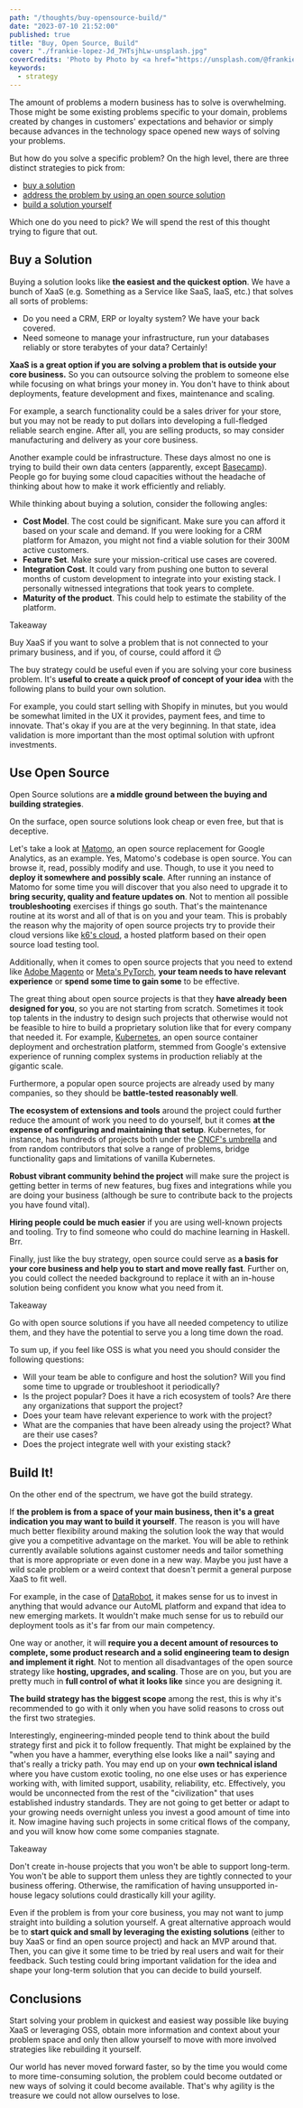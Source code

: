 ```yaml
---
path: "/thoughts/buy-opensource-build/"
date: "2023-07-10 21:52:00"
published: true
title: "Buy, Open Source, Build"
cover: "./frankie-lopez-Jd_7HTsjhLw-unsplash.jpg"
coverCredits: 'Photo by Photo by <a href="https://unsplash.com/@frankielopez">Frankie Lopez</a> on <a href="https://unsplash.com/s/photos/feedback">Unsplash</a>'
keywords:
  - strategy
---
```


The amount of problems a modern business has to solve is overwhelming. 
Those might be some existing problems specific to your domain, 
problems created by changes in customers' expectations and behavior 
or simply because advances in the technology space opened new ways of solving your problems.

But how do you solve a specific problem? On the high level, there are three distinct strategies to pick from:
- [buy a solution](#buy-a-solution)
- [address the problem by using an open source solution](#use-open-source)
- [build a solution yourself](#build-it)

Which one do you need to pick? We will spend the rest of this thought trying to figure that out.

## Buy a Solution

Buying a solution looks like **the easiest and the quickest option**. 
We have a bunch of XaaS (e.g. Something as a Service like SaaS, IaaS, etc.) that solves all sorts of problems:

- Do you need a CRM, ERP or loyalty system? We have your back covered.
- Need someone to manage your infrastructure, run your databases reliably or store terabytes of your data? Certainly!

**XaaS is a great option if you are solving a problem that is outside your core business.** 
So you can outsource solving the problem to someone else while focusing on what brings your money in. 
You don't have to think about deployments, feature development and fixes, maintenance and scaling.

For example, a search functionality could be a sales driver for your store, 
but you may not be ready to put dollars into developing a full-fledged reliable search engine. 
After all, you are selling products, so may consider manufacturing and delivery as your core business.

Another example could be infrastructure. These days almost no one is trying to build their own data centers (apparently, except [Basecamp](https://world.hey.com/dhh/why-we-re-leaving-the-cloud-654b47e0)). People go for buying some cloud capacities without the headache of thinking about how to make it work efficiently and reliably. 

While thinking about buying a solution, consider the following angles:

- **Cost Model**. The cost could be significant. Make sure you can afford it based on your scale and demand. If you were looking for a CRM platform for Amazon, you might not find a viable solution for their 300M active customers. 
- **Feature Set**. Make sure your mission-critical use cases are covered.
- **Integration Cost**. It could vary from pushing one button to several months of custom development to integrate into your existing stack. I personally witnessed integrations that took years to complete. 
- **Maturity of the product**. This could help to estimate the stability of the platform. 

<aside class="admonition note">
    <p class="admonition-title">Takeaway</p>
    <p class="admonition-body">
    Buy XaaS if you want to solve a problem that is not connected to your primary business, and if you, of course, could afford it 😌
    </p>
</aside>

The buy strategy could be useful even if you are solving your core business problem. 
It's **useful to create a quick proof of concept of your idea** with the following plans to build your own solution.

For example, you could start selling with Shopify in minutes, 
but you would be somewhat limited in the UX it provides, payment fees, and time to innovate. That's okay if you are at the very beginning. In that state, idea validation is more important than the most optimal solution with upfront investments.

## Use Open Source

Open Source solutions are **a middle ground between the buying and building strategies**. 

On the surface, open source solutions look cheap or even free, but that is deceptive.

Let's take a look at [Matomo](https://github.com/matomo-org/matomo), an open source replacement for Google Analytics, as an example. 
Yes, Matomo's codebase is open source. You can browse it, read, possibly modify and use. Though, to use it you need to **deploy it somewhere and possibly scale**.
After running an instance of Matomo for some time you will discover that you also need to upgrade it to **bring security, quality and feature updates on**. 
Not to mention all possible **troubleshooting** exercises if things go south. That's the maintenance routine at its worst and all of that is on you and your team. This is probably the reason why the majority of open source projects try to provide their cloud versions like [k6's cloud](https://k6.io/docs/cloud/), a hosted platform based on their open source load testing tool. 

Additionally, when it comes to open source projects that you need to extend like [Adobe Magento](https://github.com/magento/magento2) or [Meta's PyTorch](https://github.com/pytorch/pytorch), **your team needs to have relevant experience** or **spend some time to gain some** to be effective.

The great thing about open source projects is that they **have already been designed for you**, so you are not starting from scratch. 
Sometimes it took top talents in the industry to design such projects that otherwise would not be feasible to hire to build a proprietary solution like that for every company that needed it.
For example, [Kubernetes](https://github.com/kubernetes/kubernetes), an open source container deployment and orchestration platform, stemmed from Google's extensive experience of running complex systems in production reliably at the gigantic scale.

Furthermore, a popular open source projects are already used by many companies, so they should be **battle-tested reasonably well**.

**The ecosystem of extensions and tools** around the project could further reduce the amount of work you need to do yourself, but it comes **at the expense of configuring and maintaining that setup**. 
Kubernetes, for instance, has hundreds of projects both under the [CNCF's umbrella](https://landscape.cncf.io/) and from random contributors that solve a range of problems, bridge functionality gaps and limitations of vanilla Kubernetes.

**Robust vibrant community behind the project** will make sure the project is getting better in terms of new features, bug fixes and integrations while you are doing your business (although be sure to contribute back to the projects you have found vital).

**Hiring people could be much easier** if you are using well-known projects and tooling. Try to find someone who could do machine learning in Haskell. Brr.

Finally, just like the buy strategy, open source could serve as **a basis for your core business and help you to start and move really fast**. Further on, you could collect the needed background to replace it with an in-house solution being confident you know what you need from it.

<aside class="admonition note">
    <p class="admonition-title">Takeaway</p>
    <p class="admonition-body">
    Go with open source solutions if you have all needed competency to utilize them, and they have the potential to serve you a long time down the road.
    </p>
</aside>

To sum up, if you feel like OSS is what you need you should consider the following questions:

- Will your team be able to configure and host the solution? Will you find some time to upgrade or troubleshoot it periodically?
- Is the project popular? Does it have a rich ecosystem of tools? Are there any organizations that support the project?
- Does your team have relevant experience to work with the project?
- What are the companies that have been already using the project? What are their use cases?
- Does the project integrate well with your existing stack?

## Build It!

On the other end of the spectrum, we have got the build strategy. 

If **the problem is from a space of your main business, then it's a great indication you may want to build it yourself**.
The reason is you will have much better flexibility around making the solution look the way that would give you a competitive advantage on the market.
You will be able to rethink currently available solutions against customer needs and tailor something that is more appropriate or even done in a new way.
Maybe you just have a wild scale problem or a weird context that doesn't permit a general purpose XaaS to fit well.

For example, in the case of [DataRobot](https://datarobot.com/), it makes sense for us to invest in anything that would advance our AutoML platform and expand that idea to new emerging markets. It wouldn't make much sense for us to rebuild our deployment tools as it's far from our main competency.

One way or another, it will **require you a decent amount of resources to complete, some product research and a solid engineering team to design and implement it right**. 
Not to mention all disadvantages of the open source strategy like **hosting, upgrades, and scaling**. Those are on you, but you are pretty much in **full control of what it looks like** since you are designing it.

**The build strategy has the biggest scope** among the rest, this is why it's recommended to go with it only when you have solid reasons to cross out the first two strategies.

Interestingly, engineering-minded people tend to think about the build strategy first and pick it to follow frequently. 
That might be explained by the "when you have a hammer, everything else looks like a nail" saying and that's really a tricky path.
You may end up on your **own technical island** where you have custom exotic tooling, no one else uses or has experience working with, with limited support, usability, reliability, etc. 
Effectively, you would be unconnected from the rest of the "civilization" that uses established industry standards.
They are not going to get better or adapt to your growing needs overnight unless you invest a good amount of time into it. 
Now imagine having such projects in some critical flows of the company, and you will know how come some companies stagnate.

<aside class="admonition note">
    <p class="admonition-title">Takeaway</p>
    <p class="admonition-body">
    Don't create in-house projects that you won't be able to support long-term. 
    You won't be able to support them unless they are tightly connected to your business offering.
    Otherwise, the ramification of having unsupported in-house legacy solutions could drastically kill your agility.
    </p>
</aside>

Even if the problem is from your core business, you may not want to jump straight into building a solution yourself.
A great alternative approach would be to **start quick and small by leveraging the existing solutions** (either to buy XaaS or find an open source project) and hack an MVP around that.
Then, you can give it some time to be tried by real users and wait for their feedback. 
Such testing could bring important validation for the idea and shape your long-term solution that you can decide to build yourself.

## Conclusions

Start solving your problem in quickest and easiest way possible like buying XaaS or leveraging OSS, obtain more information and 
context about your problem space and only then allow yourself to move with more involved strategies like rebuilding it yourself. 

Our world has never moved forward faster, so by the time you would come to more time-consuming solution, 
the problem could become outdated or new ways of solving it could become available. That's why agility is the treasure we could not allow ourselves to lose.
